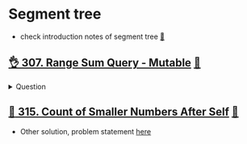 # Segment tree
- check introduction notes of segment tree [:notebook:](../../basics/segment_tree.md)

## [:ok_hand: 307. Range Sum Query - Mutable](https://leetcode.com/problems/range-sum-query-mutable/) [:dart:](range_sum_query_mutable_segmenttree.h)

<details><summary markdown="span">Question</summary>

```markdown
Given an integer array nums, handle multiple queries of the following types:

- Update the value of an element in nums.
- Calculate the sum of the elements of nums between indices left and right inclusive where left <= right.

- Implement the NumArray class:
- `NumArray(int[] nums)`
    - Initializes the object with the integer array nums.
- `void update(int index, int val)`
    - Updates the value of nums[index] to be val.
- `int sumRange(int left, int right)`
    - Returns the sum of the elements of nums between indices left and right inclusive (i.e. `nums[left] + nums[left + 1] + ... + nums[right]`).
```
</details>



## [:exploding_head: 315. Count of Smaller Numbers After Self](https://leetcode.com/problems/count-of-smaller-numbers-after-self/) [:dart:](cnt_smaller_num_after_self_segmenttree.h)
- Other solution, problem statement [here](../sorting/README.md#bulb-315-count-of-smaller-numbers-after-selfhttpsleetcodecomproblemscount-of-smaller-numbers-after-self-dartcntsmallernumafterselfmergesorth)
